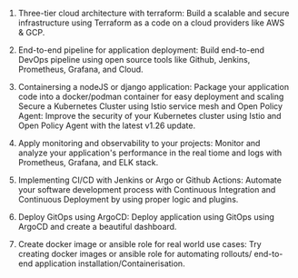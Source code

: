 1. Three-tier cloud architecture with terraform: Build a scalable and secure infrastructure using Terraform as a code on a cloud providers like AWS & GCP.  
  
2. End-to-end pipeline for application deployment: Build end-to-end DevOps pipeline using open source tools like Github, Jenkins, Prometheus, Grafana, and Cloud.  
  
3. Containersing a nodeJS or django application: Package your application code into a  docker/podman container for easy deployment and scaling Secure a Kubernetes Cluster using Istio service mesh and Open Policy Agent: Improve the security of your Kubernetes cluster using Istio and Open Policy Agent with the latest v1.26 update.  
  
4. Apply monitoring and observability to your projects: Monitor and analyze your application's performance in the real tiome and logs with Prometheus, Grafana, and ELK stack.  
  
5. Implementing CI/CD with Jenkins or Argo or Github Actions: Automate your software development process with Continuous Integration and Continuous Deployment by using proper logic and plugins.  
  
  6. Deploy GitOps using ArgoCD: Deploy application using GitOps using ArgoCD and create a beautiful dashboard.  
  
7. Create docker image or ansible role for real world use cases: Try creating docker images or ansible role for automating rollouts/ end-to-end application installation/Containerisation.  